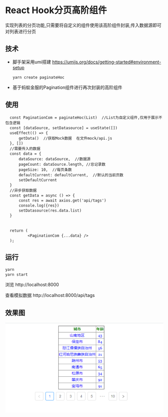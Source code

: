 # React Hook分页高阶组件

实现列表的分页功能,只需要将自定义的组件使用该高阶组件封装,传入数据源即可对列表进行分页

## 技术
- 脚手架采用umi搭建  https://umijs.org/docs/getting-started#environment-setup

      yarn create paginateHoc

- 基于蚂蚁金服的Pagination组件进行再次封装的高阶组件

## 使用

```
  const PaginationCom = paginateHoc(List)  //List为自定义组件,仅用于展示不包含逻辑
  const [dataSource, setDatasource] = useState([])
  useEffect(() => {
      getData()  //获取Mock数据  在文件mock/api.js
  }, [])
  //需要传入的数据
  const data = {
      dataSource: dataSource,  //数据源
      pageCount: dataSource.length, //总记录数
      pageSize: 10,  //每页条数
      defaultCurrent: defaultCurrent,  //默认的当前页数
      setDefaultCurrent
  }
  //异步获取数据
  const getData = async () => {
      const res = await axios.get('api/tags')
      console.log({res})
      setDatasource(res.data.list)
  }


  return (
          <PaginationCom {...data} />
  );
```
## 运行

    yarn 
    yarn start 

浏览 http://localhost:8000

查看模拟数据 http://localhost:8000/api/tags

## 效果图

 ![](./pic/paginated.png)